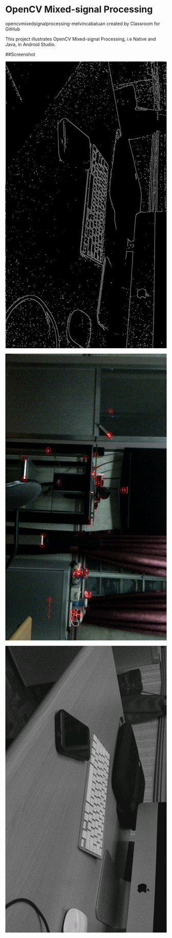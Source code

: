# OpenCV Mixed-signal Processing

opencvmixedsignalprocessing-melvincabatuan created by Classroom for GitHub

This project illustrates OpenCV Mixed-signal Processing, i.e Native and Java, in Android Studio.


##Screenshot

![screenshot](canny.png)

![screenshot](features.png)

![screenshot](gray.png)
